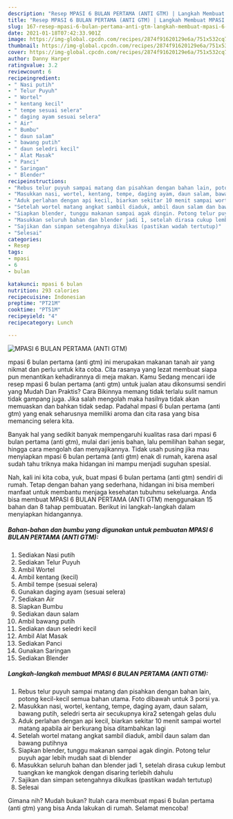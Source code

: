 ```yaml
---
description: "Resep MPASI 6 BULAN PERTAMA (ANTI GTM) | Langkah Membuat MPASI 6 BULAN PERTAMA (ANTI GTM) Yang Paling Enak"
title: "Resep MPASI 6 BULAN PERTAMA (ANTI GTM) | Langkah Membuat MPASI 6 BULAN PERTAMA (ANTI GTM) Yang Paling Enak"
slug: 167-resep-mpasi-6-bulan-pertama-anti-gtm-langkah-membuat-mpasi-6-bulan-pertama-anti-gtm-yang-paling-enak
date: 2021-01-18T07:42:33.901Z
image: https://img-global.cpcdn.com/recipes/2874f91620129e6a/751x532cq70/mpasi-6-bulan-pertama-anti-gtm-foto-resep-utama.jpg
thumbnail: https://img-global.cpcdn.com/recipes/2874f91620129e6a/751x532cq70/mpasi-6-bulan-pertama-anti-gtm-foto-resep-utama.jpg
cover: https://img-global.cpcdn.com/recipes/2874f91620129e6a/751x532cq70/mpasi-6-bulan-pertama-anti-gtm-foto-resep-utama.jpg
author: Danny Harper
ratingvalue: 3.2
reviewcount: 6
recipeingredient:
- " Nasi putih"
- " Telur Puyuh"
- " Wortel"
- " kentang kecil"
- " tempe sesuai selera"
- " daging ayam sesuai selera"
- " Air"
- " Bumbu"
- " daun salam"
- " bawang putih"
- " daun seledri kecil"
- " Alat Masak"
- " Panci"
- " Saringan"
- " Blender"
recipeinstructions:
- "Rebus telur puyuh sampai matang dan pisahkan dengan bahan lain, potong kecil-kecil semua bahan utama. Foto dibawah untuk 3 porsi ya."
- "Masukkan nasi, wortel, kentang, tempe, daging ayam, daun salam, bawang putih, seledri serta air secukupnya kira2 setengah gelas dulu"
- "Aduk perlahan dengan api kecil, biarkan sekitar 10 menit sampai wortel matang apabila air berkurang bisa ditambahkan lagi"
- "Setelah wortel matang angkat sambil diaduk, ambil daun salam dan bawang putihnya"
- "Siapkan blender, tunggu makanan sampai agak dingin. Potong telur puyuh agar lebih mudah saat di blender"
- "Masukkan seluruh bahan dan blender jadi 1, setelah dirasa cukup lembut tuangkan ke mangkok dengan disaring terlebih dahulu"
- "Sajikan dan simpan setengahnya dikulkas (pastikan wadah tertutup)"
- "Selesai"
categories:
- Resep
tags:
- mpasi
- 6
- bulan

katakunci: mpasi 6 bulan 
nutrition: 293 calories
recipecuisine: Indonesian
preptime: "PT21M"
cooktime: "PT51M"
recipeyield: "4"
recipecategory: Lunch

---
```



![MPASI 6 BULAN PERTAMA (ANTI GTM)](https://img-global.cpcdn.com/recipes/2874f91620129e6a/751x532cq70/mpasi-6-bulan-pertama-anti-gtm-foto-resep-utama.jpg)


mpasi 6 bulan pertama (anti gtm) ini merupakan makanan tanah air yang nikmat dan perlu untuk kita coba. Cita rasanya yang lezat membuat siapa pun menantikan kehadirannya di meja makan.
Kamu Sedang mencari ide resep mpasi 6 bulan pertama (anti gtm) untuk jualan atau dikonsumsi sendiri yang Mudah Dan Praktis? Cara Bikinnya memang tidak terlalu sulit namun tidak gampang juga. Jika salah mengolah maka hasilnya tidak akan memuaskan dan bahkan tidak sedap. Padahal mpasi 6 bulan pertama (anti gtm) yang enak seharusnya memiliki aroma dan cita rasa yang bisa memancing selera kita.

Banyak hal yang sedikit banyak mempengaruhi kualitas rasa dari mpasi 6 bulan pertama (anti gtm), mulai dari jenis bahan, lalu pemilihan bahan segar, hingga cara mengolah dan menyajikannya. Tidak usah pusing jika mau menyiapkan mpasi 6 bulan pertama (anti gtm) enak di rumah, karena asal sudah tahu triknya maka hidangan ini mampu menjadi suguhan spesial.




Nah, kali ini kita coba, yuk, buat mpasi 6 bulan pertama (anti gtm) sendiri di rumah. Tetap dengan bahan yang sederhana, hidangan ini bisa memberi manfaat untuk membantu menjaga kesehatan tubuhmu sekeluarga. Anda bisa membuat MPASI 6 BULAN PERTAMA (ANTI GTM) menggunakan 15 bahan dan 8 tahap pembuatan. Berikut ini langkah-langkah dalam menyiapkan hidangannya.

<!--inarticleads1-->

##### Bahan-bahan dan bumbu yang digunakan untuk pembuatan MPASI 6 BULAN PERTAMA (ANTI GTM):

1. Sediakan  Nasi putih
1. Sediakan  Telur Puyuh
1. Ambil  Wortel
1. Ambil  kentang (kecil)
1. Ambil  tempe (sesuai selera)
1. Gunakan  daging ayam (sesuai selera)
1. Sediakan  Air
1. Siapkan  Bumbu
1. Sediakan  daun salam
1. Ambil  bawang putih
1. Sediakan  daun seledri kecil
1. Ambil  Alat Masak
1. Sediakan  Panci
1. Gunakan  Saringan
1. Sediakan  Blender




<!--inarticleads2-->

##### Langkah-langkah membuat MPASI 6 BULAN PERTAMA (ANTI GTM):

1. Rebus telur puyuh sampai matang dan pisahkan dengan bahan lain, potong kecil-kecil semua bahan utama. Foto dibawah untuk 3 porsi ya.
1. Masukkan nasi, wortel, kentang, tempe, daging ayam, daun salam, bawang putih, seledri serta air secukupnya kira2 setengah gelas dulu
1. Aduk perlahan dengan api kecil, biarkan sekitar 10 menit sampai wortel matang apabila air berkurang bisa ditambahkan lagi
1. Setelah wortel matang angkat sambil diaduk, ambil daun salam dan bawang putihnya
1. Siapkan blender, tunggu makanan sampai agak dingin. Potong telur puyuh agar lebih mudah saat di blender
1. Masukkan seluruh bahan dan blender jadi 1, setelah dirasa cukup lembut tuangkan ke mangkok dengan disaring terlebih dahulu
1. Sajikan dan simpan setengahnya dikulkas (pastikan wadah tertutup)
1. Selesai




Gimana nih? Mudah bukan? Itulah cara membuat mpasi 6 bulan pertama (anti gtm) yang bisa Anda lakukan di rumah. Selamat mencoba!
